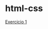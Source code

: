# html-css

<a href="https://felipetofoletti.github.io/html-css/Exercicios/ex001/index.html">Exercicio 1
